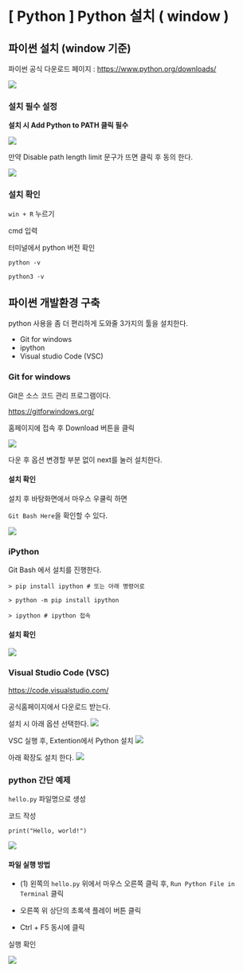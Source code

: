 # [ Python ] Python 설치 ( window )
## 파이썬 설치 (window 기준)
파이썬 공식 다운로드 페이지 : https://www.python.org/downloads/

![](https://i.imgur.com/hW9kaXr.png)

### 설치 필수 설정

**설치 시 Add Python to PATH 클릭 필수** 

![](https://i.imgur.com/OB3He6i.png)


만약 Disable path length limit 문구가 뜨면 클릭 후 동의 한다.

![](https://i.imgur.com/8tv41Hj.png)


### 설치 확인
`win + R`  누르기

cmd 입력

터미널에서 python 버전 확인

```
python -v

python3 -v
```

## 파이썬 개발환경 구축
python 사용을 좀 더 편리하게 도와줄 3가지의 툴을 설치한다.
- Git for windows
- ipython
- Visual studio Code (VSC)

### Git for windows
Git은 소스 코드 관리 프로그램이다.

https://gitforwindows.org/

홈페이지에 접속 후 Download 버튼을 클릭

![](https://i.imgur.com/OLdsD4C.png)


다운 후 옵션 변경할 부분 없이 next를 눌러 설치한다.

#### 설치 확인
설치 후 바탕화면에서 마우스 우쿨릭 하면

`Git Bash Here`을 확인할 수 있다.

![](https://i.imgur.com/NYj0O8M.png)


### iPython
Git Bash 에서 설치를 진행한다.

```
> pip install ipython # 또는 아래 명령어로

> python -m pip install ipython

> ipython # ipython 접속
```

#### 설치 확인

![](https://i.imgur.com/CGoOWvv.png)

### Visual Studio Code (VSC)
https://code.visualstudio.com/

공식홈페이지에서 다운로드 받는다.

설치 시 아래 옵션 선택한다.
![](https://i.imgur.com/c4OkbVP.png)

VSC 실행 후, Extention에서 Python 설치
![](https://i.imgur.com/MGCNVJS.png)

아래 확장도 설치 한다.
![](https://i.imgur.com/pWwYsHX.png)

### python 간단 예제
`hello.py` 파일명으로 생성

 코드 작성
```
print("Hello, world!")
```

![](https://i.imgur.com/GfQT0AJ.png)

#### 파일 실행 방법

- (1) 왼쪽의 `hello.py` 위에서 마우스 오른쪽 클릭 후, `Run Python File in Terminal` 클릭

- 오른쪽 위 상단의 초록색 플레이 버튼 클릭

- Ctrl + F5 동시에 클릭

실행 확인

![](https://i.imgur.com/TiEk2Fl.png)
